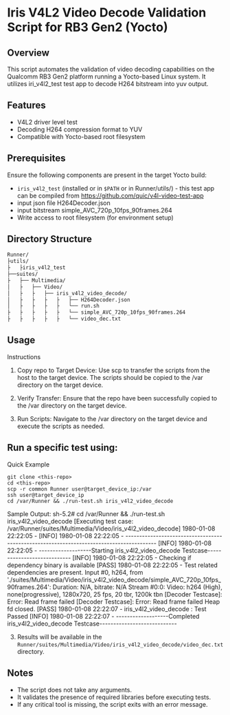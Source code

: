 # Iris V4L2 Video Decode Validation Script for RB3 Gen2 (Yocto)

## Overview

This script automates the validation of video decoding capabilities on the Qualcomm RB3 Gen2 platform running a Yocto-based Linux system. It utilizes iri_v4l2_test test app to decode H264 bitstream into yuv output.

## Features

- V4L2 driver level test
- Decoding H264 compression format to YUV
- Compatible with Yocto-based root filesystem

## Prerequisites

Ensure the following components are present in the target Yocto build:

- `iris_v4l2_test` (installed or in `$PATH` or in Runner/utils/) - this test app can be compiled from https://github.com/quic/v4l-video-test-app
- input json file H264Decoder.json
- input bitstream simple_AVC_720p_10fps_90frames.264
- Write access to root filesystem (for environment setup)

## Directory Structure

```bash
Runner/
├utils/
├	├iris_v4l2_test
├──suites/
├	├── Multimedia/
│   ├	├── Video/
│   ├	├	├── iris_v4l2_video_decode/
│   ├	├	├	├	├── H264Decoder.json
│   ├	├	├	├	└── run.sh
├	├	├	├	├	└── simple_AVC_720p_10fps_90frames.264
├	├	├	├	├	└── video_dec.txt
```

## Usage


Instructions

1. Copy repo to Target Device: Use scp to transfer the scripts from the host to the target device. The scripts should be copied to the /var directory on the target device.

2. Verify Transfer: Ensure that the repo have been successfully copied to the /var directory on the target device.

3. Run Scripts: Navigate to the /var directory on the target device and execute the scripts as needed.

Run a specific test using:
---
Quick Example
```
git clone <this-repo>
cd <this-repo>
scp -r common Runner user@target_device_ip:/var
ssh user@target_device_ip 
cd /var/Runner && ./run-test.sh iris_v4l2_video_decode
```

Sample Output:
sh-5.2# cd /var/Runner && ./run-test.sh iris_v4l2_video_decode
[Executing test case: /var/Runner/suites/Multimedia/Video/iris_v4l2_video_decode] 1980-01-08 22:22:05 -
[INFO] 1980-01-08 22:22:05 - -----------------------------------------------------------------------------------------
[INFO] 1980-01-08 22:22:05 - -------------------Starting iris_v4l2_video_decode Testcase----------------------------
[INFO] 1980-01-08 22:22:05 - Checking if dependency binary is available
[PASS] 1980-01-08 22:22:05 - Test related dependencies are present.
Input #0, h264, from './suites/Multimedia/Video/iris_v4l2_video_decode/simple_AVC_720p_10fps_90frames.264':
  Duration: N/A, bitrate: N/A
  Stream #0:0: Video: h264 (High), none(progressive), 1280x720, 25 fps, 20 tbr, 1200k tbn
[Decoder Testcase]: Error: Read frame failed
[Decoder Testcase]: Error: Read frame failed
Heap fd closed.
[PASS] 1980-01-08 22:22:07 - iris_v4l2_video_decode : Test Passed
[INFO] 1980-01-08 22:22:07 - -------------------Completed iris_v4l2_video_decode Testcase----------------------------


3. Results will be available in the `Runner/suites/Multimedia/Video/iris_v4l2_video_decode/video_dec.txt` directory.


## Notes

- The script does not take any arguments.
- It validates the presence of required libraries before executing tests.
- If any critical tool is missing, the script exits with an error message.



